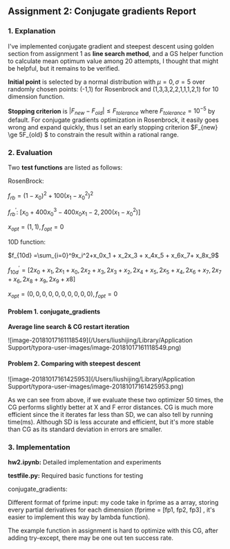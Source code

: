 ## Assignment 2: Conjugate gradients Report

### 1. Explanation

I've implemented conjugate gradient and steepest descent using golden section from assignment 1 as **line search method**, and a GS helper function to calculate mean optimum value among 20 attempts, I thought that might be helpful, but it remains to be verified. 

**Initial point** is selected by a normal distribution with $\mu=0, \sigma=5$ over randomly chosen points: (-1,1) for Rosenbrock and (1,3,3,2,2,1,1,1,2,1) for 10 dimension function. 

**Stopping criterion** is $|F_{new}-F_{old}|\leq F_{tolerance}$  where $F_{tolerance}=10^{-5}$ by default. For conjugate gradients optimization in Rosenbrock, it easily goes wrong and expand quickly, thus I set an early stopping criterion $F_{new} \ge 5F_{old} $ to constrain the result within a rational range.

### 2. Evaluation

Two **test functions** are listed as follows:  

RosenBrock:

 $f_{rb}=(1-x_0)^2 + 100(x_1-x_0^2)^2$

$f^\prime_{rb}$: $[x_0+400x_0^3-400x_0x_1-2,  200(x_1-x_0^2)]$

$x_{opt} = (1,1), f_{opt} = 0$

10D function:

$f_{10d} =\sum_{i=0}^9x_i^2+x_0x_1 + x_2x_3 + x_4x_5 + x_6x_7+ x_8x_9$

$f_{10d}^{\prime} = [2x_0+x_1, 2x_1+x_0, 2x_2+x_3, 2x_3+x_2, 2x_4+x_5, 2x_5+x_4, 2x_6+x_7, 2x_7+x_6, 2x_8+x_9, 2x_9+x8]$

$x_{opt} = (0,0,0,0,0,0,0,0,0,0), f_{opt} = 0$



#### Problem 1. conjugate_gradients

**Average line search & CG restart iteration**

![image-20181017161118549](/Users/liushijing/Library/Application Support/typora-user-images/image-20181017161118549.png)

#### Problem 2. Comparing with steepest descent

![image-20181017161425953](/Users/liushijing/Library/Application Support/typora-user-images/image-20181017161425953.png)

As we can see from above, if we evaluate these two optimizer 50 times, the CG performs slightly better at X and F error distances. CG is much more efficient since the it iterates far less than SD, we can also tell by running time(ms). Although SD is less accurate and efficient, but it's more stable than CG as its standard deviation in errors are smaller.

### 3. Implementation

**hw2.ipynb:** Detailed implementation and experiments 

**testfile.py:** Required basic functions for testing

conjugate_gradients: 

Different format of fprime input: my code take in fprime as a array, storing every partial derivatives for each dimension (fprime = [fp1, fp2, fp3] , it's easier to implement this way by lambda function).

The example function in assignment is hard to optimize with this CG, after adding try-except, there may be one out ten success rate.